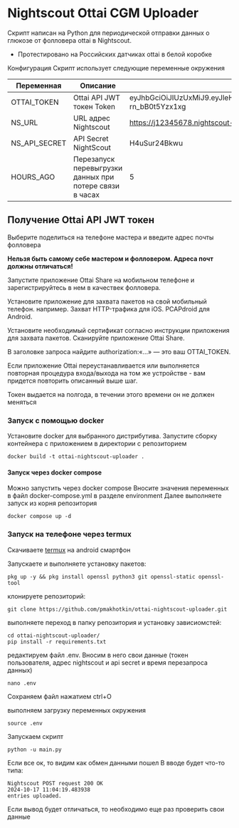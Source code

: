 # Nightscout Ottai CGM Uploader
Скрипт написан на Python для периодической отправки данных о  глюкозе от фолловера ottai в Nightscout.

* Протестировано на Российских датчиках ottai в белой коробке

Конфигурация
Скрипт использует следующие переменные окружения

| Переменная               | Описание                                                                                                                | пример                                  | Необходим |
|--------------------------|----------------------------------------------------------------------------------------------------------------------------|------------------------------------------|----------|
| OTTAI_TOKEN                | Ottai API JWT токен Token                                                                                                 | eyJhbGciOiJIUzUxMiJ9.eyJleHAiOjE3NDQyODUzMzcsInVzZXJJZCI6IjIwMTEyMzQ1In0.qGMRGHFi7EKhDvsYQ2wfc1mL_efuFDqjcG1_wE_e5NQbuK1zx7CCvtEQHlIUKrq54pPL0AQ-rn_bB0t5Yzx1xg     | X        |
| NS_URL                | URL адрес Nightscout                                                                                                   | https://j12345678.nightscout-jino.ru/api/v1                                       |     X     |
| NS_API_SECRET       | API Secret NightScout      | H4uSur24Bkwu                                       |      X    |
| HOURS_AGO    | Перезапуск перевыгрузки данных при потере связи в часах                                                               | 5                                        |    X      |


## Получение Ottai API JWT токен 
Выберите поделиться на телефоне мастера и введите адрес почты фолловера

**Нельзя быть самому себе мастером и фолловером. Адреса почт должны отличаться!**

Запустите приложение Ottai Share на мобильном телефоне и зарегистрируйтесь в нем в качествек фолловера.

Установите приложение для захвата пакетов на свой мобильный телефон. например. Захват HTTP-трафика для iOS. PCAPdroid для Android.

Установите необходимый сертификат согласно инструкции приложения для захвата пакетов.
Сканируйте приложение Ottai Share.

В заголовке запроса найдите authorization:«...» — это ваш OTTAI_TOKEN.

Если приложение Ottai переустанавливается или выполняется повторная процедура входа/выхода на том же устройстве - вам придется повторить описанный выше шаг.

Токен выдается на полгода, в течении этого времени он не должен меняться


### Запуск с помощью docker

Установите docker для выбранного дистрибутива.
Запустите сборку контейнера с приложением в директории с репозиторием

```
docker build -t ottai-nightscout-uploader .
```


#### Запуск через docker compose 
Можно запустить через docker compose
Вносите значения переменных в файл docker-compose.yml в разделе environment
Далее выполняете запуск из корня репозитория
```
docker compose up -d
```

### Запуск на телефоне через termux

Скачиваете [termux](https://play.google.com/store/apps/details?id=com.termux) на android смартфон

Запускаете и выполняете установку пакетов:
```
pkg up -y && pkg install openssl python3 git openssl-static openssl-tool
```

клонируете репозиторий:
```
git clone https://github.com/pmakhotkin/ottai-nightscout-uploader.git
```

выполняете переход в папку репозитория и установку зависиомстей:
```
cd ottai-nightscout-uploader/
pip install -r requirements.txt
```
редактируем файл .env. Вносим в него свои данные (токен пользователя, адрес nightscout и api secret и время перезапроса данных)

```
nano .env
```
Сохраняем файл нажатием ctrl+O

выполняем загрузку переменных окружения

```
source .env
```

Запускаем скрипт

```
python -u main.py
```
Если все ок, то видим как обмен данными пошел
В вводе будет что-то типа:
```
Nightscout POST request 200 OK                          
2024-10-17 11:04:19.483938
entries uploaded.
```

Если вывод будет отличаться, то необходимо еще раз проверить свои данные